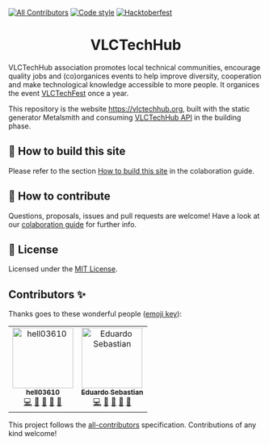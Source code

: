 [![All Contributors](https://img.shields.io/badge/all_contributors-1-green.svg)](#contributors-)
[![Code style](https://img.shields.io/badge/code%20style-prettier-ff69b4)](https://img.shields.io/badge/code%20style-prettier-ff69b4)
[![Hacktoberfest](https://img.shields.io/github/hacktoberfest/2019/VLCTechHub/VLCTechHub-site)](https://img.shields.io/github/hacktoberfest/2019/VLCTechHub/VLCTechHub-site)

<h1 align="center">VLCTechHub</h1>

VLCTechHub association promotes local technical communities, encourage quality jobs and (co)organices events to help improve diversity, cooperation and make technological knowledge accessible to more people. It organices the event [VLCTechFest](https://vlctechfest.org) once a year.

This repository is the website https://vlctechhub.org, built with the static generator Metalsmith and consuming [VLCTechHub API](https://github.com/VLCTechHub/VLCTechHub-api) in the building phase.

## 🚀 How to build this site

Please refer to the section [How to build this site](https://github.com/VLCTechHub/VLCTechHub-site/blob/master/CONTRIBUTING.md#-building-the-website) in the colaboration guide.

## 🤝 How to contribute

Questions, proposals, issues and pull requests are welcome!
Have a look at our [colaboration guide](./CONTRIBUTING.md) for further info.

## :memo: License

Licensed under the [MIT License](./LICENSE).

## Contributors ✨

Thanks goes to these wonderful people ([emoji key](https://allcontributors.org/docs/en/emoji-key)):

<!-- ALL-CONTRIBUTORS-LIST:START - Do not remove or modify this section -->
<!-- prettier-ignore-start -->
<!-- markdownlint-disable -->
<table>
  <tr>
    <td align="center"><a href="https://github.com/hell03610"><img src="https://avatars3.githubusercontent.com/u/581607?v=4" width="120px;" alt="hell03610"/><br /><sub><b>hell03610</b></sub></a><br /><a href="https://github.com/VLCTechHub/VLCTechHub-site/commits?author=hell03610" title="Code">💻</a> <a href="https://github.com/VLCTechHub/VLCTechHub-site/commits?author=hell03610" title="Documentation">📖</a> <a href="#review-hell03610" title="Reviewed Pull Requests">👀</a> <a href="https://github.com/VLCTechHub/VLCTechHub-site/issues?q=author%3Ahell03610" title="Bug reports">🐛</a> <a href="#question-hell03610" title="Answering Questions">💬</a></td>
    <td align="center"><a href="https://github.com/esebastian"><img src="https://avatars3.githubusercontent.com/u/577074?v=4" width="120px;" alt="Eduardo Sebastian"/><br /><sub><b>Eduardo Sebastian</b></sub></a><br /><a href="https://github.com/VLCTechHub/VLCTechHub-site/commits?author=esebastian" title="Code">💻</a> <a href="https://github.com/VLCTechHub/VLCTechHub-site/commits?author=esebastian" title="Documentation">📖</a> <a href="#review-esebastian" title="Reviewed Pull Requests">👀</a> <a href="https://github.com/VLCTechHub/VLCTechHub-site/issues?q=author%3Aesebastian" title="Bug reports">🐛</a> <a href="#question-esebastian" title="Answering Questions">💬</a></td>
  </tr>
</table>

<!-- markdownlint-enable -->
<!-- prettier-ignore-end -->
<!-- ALL-CONTRIBUTORS-LIST:END -->

This project follows the [all-contributors](https://github.com/all-contributors/all-contributors) specification. Contributions of any kind welcome!
